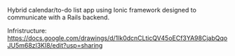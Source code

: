 Hybrid calendar/to-do list app using Ionic framework designed to communicate with a Rails backend.


Infristructure: https://docs.google.com/drawings/d/1lk0dcnCLticQV45oECf3YA98CjabQqoJU5m68zl3Kl8/edit?usp=sharing